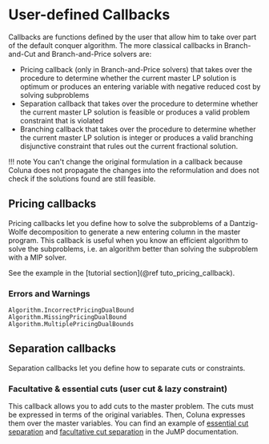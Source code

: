 # User-defined Callbacks

Callbacks are functions defined by the user that allow him to take over part of the default conquer 
algorithm.
The more classical callbacks in Branch-and-Cut and Branch-and-Price solvers are:

- Pricing callback (only in Branch-and-Price solvers) that takes over the procedure to determine whether the current master LP
    solution is optimum or produces an entering variable with negative reduced cost by solving subproblems
- Separation callback that takes over the procedure to determine whether the current master
    LP solution is feasible or produces a valid problem constraint that is violated
- Branching callback that takes over the procedure to determine whether the current master
    LP solution is integer or produces a valid branching disjunctive constraint that rules out
    the current fractional solution.

!!! note
    You can't change the original formulation in a callback because Coluna does not propagate the
    changes into the reformulation and does not check if the solutions found are still feasible.

## Pricing callbacks

Pricing callbacks let you define how to solve the subproblems of a Dantzig-Wolfe
decomposition to generate a new entering column in the master program.
This callback is useful when you know an efficient algorithm to solve the subproblems,
i.e. an algorithm better than solving the subproblem with a MIP solver.

See the example in the [tutorial section](@ref tuto_pricing_callback).

### Errors and Warnings

```@docs
Algorithm.IncorrectPricingDualBound
Algorithm.MissingPricingDualBound
Algorithm.MultiplePricingDualBounds
```


## Separation callbacks

Separation callbacks let you define how to separate cuts or constraints.

### Facultative & essential cuts (user cut & lazy constraint)

This callback allows you to add cuts to the master problem.
The cuts must be expressed in terms of the original variables.
Then, Coluna expresses them over the master variables.
You can find an example of [essential cut separation](https://jump.dev/JuMP.jl/stable/tutorials/Mixed-integer%20linear%20programs/callbacks/#Lazy-constraints)
and [facultative cut separation](https://jump.dev/JuMP.jl/stable/tutorials/Mixed-integer%20linear%20programs/callbacks/#User-cut)
in the JuMP documentation.


